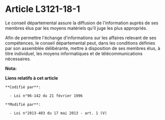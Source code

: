 # Article L3121-18-1

Le conseil départemental  assure la diffusion de l'information auprès de ses membres élus par les moyens matériels qu'il juge
les plus appropriés. 

Afin de permettre l'échange d'informations sur les affaires relevant de ses compétences, le conseil départemental  peut, dans
les conditions définies par son assemblée délibérante, mettre à disposition de ses membres élus, à titre individuel, les
moyens informatiques et de télécommunications nécessaires.

**Nota:**



**Liens relatifs à cet article**

	**Codifié par**:

	  - Loi n°96-142 du 21 février 1996

	**Modifié par**:

	  - Loi n°2013-403 du 17 mai 2013 - art. 1 (V)
